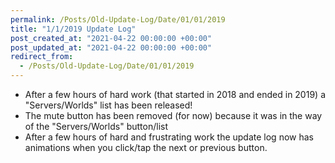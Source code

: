 ```yaml
---
permalink: /Posts/Old-Update-Log/Date/01/01/2019
title: "1/1/2019 Update Log"
post_created_at: "2021-04-22 00:00:00 +00:00"
post_updated_at: "2021-04-22 00:00:00 +00:00"
redirect_from:
  - /Posts/Old-Update-Log/Date/01/01/2019
---
```


* After a few hours of hard work (that started in 2018 and ended in 2019) a "Servers/Worlds" list has been released!
* The mute button has been removed (for now) because it was in the way of the "Servers/Worlds" button/list
* After a few hours of hard and frustrating work the update log now has animations when you click/tap the next or previous button.